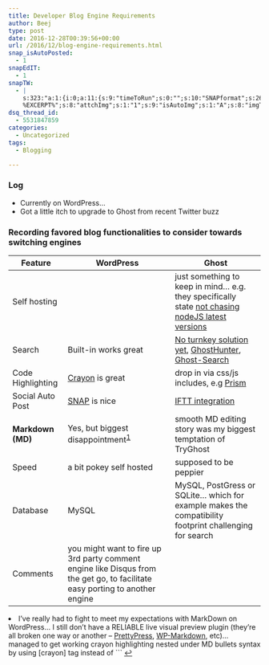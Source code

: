 ```yaml
---
title: Developer Blog Engine Requirements
author: Beej
type: post
date: 2016-12-28T00:39:56+00:00
url: /2016/12/blog-engine-requirements.html
snap_isAutoPosted:
  - 1
snapEdIT:
  - 1
snapTW:
  - |
    s:323:"a:1:{i:0;a:11:{s:9:"timeToRun";s:0:"";s:10:"SNAPformat";s:26:"%TITLE% - %URL%
    %EXCERPT%";s:8:"attchImg";s:1:"1";s:9:"isAutoImg";s:1:"A";s:8:"imgToUse";s:0:"";s:4:"doTW";s:1:"1";s:2:"do";s:1:"1";s:11:"isPrePosted";s:1:"1";s:8:"isPosted";s:1:"1";s:4:"pgID";s:18:"813907509631012864";s:5:"pDate";s:19:"2016-12-28 00:40:48";}}";
dsq_thread_id:
  - 5531847859
categories:
  - Uncategorized
tags:
  - Blogging

---
```

### Log

  * Currently on WordPress&#8230; 
  * Got a little itch to upgrade to Ghost from recent Twitter buzz

### Recording favored blog functionalities to consider towards switching engines

| Feature           | WordPress                                                                                                                                             | Ghost                                                                                                        |
| ----------------- | ----------------------------------------------------------------------------------------------------------------------------------------------------- | ------------------------------------------------------------------------------------------------------------ |
| Self hosting      |                                                                                                                                                       | just something to keep in mind&#8230; e.g. they specifically state [not chasing nodeJS latest versions][1]   |
| Search            | Built-in works great                                                                                                                                  | [No turnkey solution yet][2], [GhostHunter][3], [Ghost-Search][4]                                            |
| Code Highlighting | [Crayon][5] is great                                                                                                                                  | drop in via css/js includes, e.g [Prism][6]                                                                  |
| Social Auto Post  | [SNAP][7] is nice                                                                                                                                     | [IFTT integration][8]                                                                                        |
| **Markdown (MD)** | Yes, but <span class="hl">biggest disappointment</span><sup id="fnref-1517-markdown"><a href="#fn-1517-markdown" class="jetpack-footnote">1</a></sup> | smooth MD editing story was my biggest temptation of TryGhost                                                |
| Speed             | a bit pokey self hosted                                                                                                                               | supposed to be peppier                                                                                       |
| Database          | MySQL                                                                                                                                                 | MySQL, PostGress or SQLite&#8230; which for example makes the compatibility footprint challenging for search |
| Comments          | you might want to fire up 3rd party comment engine like Disqus from the get go, to facilitate easy porting to another engine                          |                                                                                                              |

<li id="fn-1517-markdown">
  I&#8217;ve really had to fight to meet my expectations with MarkDown on WordPress&#8230; I still don&#8217;t have a RELIABLE live visual preview plugin (they&#8217;re all broken one way or another &#8211; <a href="https://wordpress.org/plugins/prettypress/">PrettyPress</a>, <a href="https://wordpress.org/plugins/wp-markdown-editor/">WP-Markdown</a>, etc)&#8230; managed to get working crayon highlighting nested under MD bullets syntax by using [crayon] tag instead of &#96;&#96;&#96;&#160;<a href="#fnref-1517-markdown">&#8617;</a> </fn></footnotes>

 [1]: http://support.ghost.org/supported-node-versions/#why-follow-lts?
 [2]: https://github.com/TryGhost/Ghost/issues/5321
 [3]: https://github.com/jamalneufeld/ghostHunter
 [4]: https://github.com/wnda/ghost-search
 [5]: https://wordpress.org/plugins/crayon-syntax-highlighter/
 [6]: http://blog.toast38coza.me/adding-syntax-highlighting-to-your-ghost-blog-the-easy-way/
 [7]: https://wordpress.org/plugins/social-networks-auto-poster-facebook-twitter-g/
 [8]: https://ifttt.com/applets/132489p-ghost-post-to-twitter